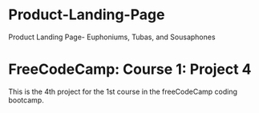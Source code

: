 # Product-Landing-Page
Product Landing Page- Euphoniums, Tubas, and Sousaphones

# FreeCodeCamp: Course 1: Project 4
This is the 4th project for the 1st course in the freeCodeCamp coding bootcamp. 
